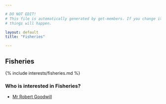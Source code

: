 ```yaml
---

# DO NOT EDIT!
# This file is automatically generated by get-members. If you change it, bad
# things will happen.

layout: default
title: "Fisheries"

---
```


## Fisheries

{% include interests/fisheries.md %}

### Who is interested in Fisheries?


* [Mr Robert Goodwill](/members/mr-robert-goodwill.html)
